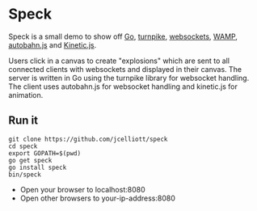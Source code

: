 Speck
=====

Speck is a small demo to show off [Go][], [turnpike][], [websockets][], [WAMP][], [autobahn.js][]
and [Kinetic.js][].

Users click in a canvas to create "explosions" which are sent to all connected clients with
websockets and displayed in their canvas. The server is written in Go using the turnpike library for
websocket handling. The client uses autobahn.js for websocket handling and kinetic.js for animation.

[go]: http://golang.org/
[turnpike]: https://github.com/jcelliott/turnpike
[websockets]: http://en.wikipedia.org/wiki/WebSocket
[WAMP]: http://wamp.ws/
[autobahn.js]: http://autobahn.ws/js
[kinetic.js]: http://kineticjs.com/

Run it
------

    git clone https://github.com/jcelliott/speck
    cd speck
    export GOPATH=$(pwd)
    go get speck
    go install speck
    bin/speck

* Open your browser to localhost:8080
* Open other browsers to your-ip-address:8080

